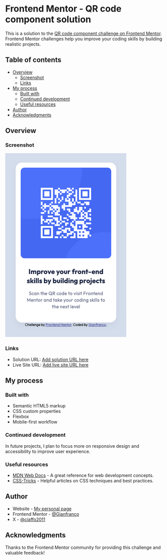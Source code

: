# Frontend Mentor - QR code component solution

This is a solution to the [QR code component challenge on Frontend Mentor](https://www.frontendmentor.io/challenges/qr-code-component-iux_sIO_H). Frontend Mentor challenges help you improve your coding skills by building realistic projects. 

## Table of contents

- [Overview](#overview)
  - [Screenshot](#screenshot)
  - [Links](#links)
- [My process](#my-process)
  - [Built with](#built-with)
  - [Continued development](#continued-development)
  - [Useful resources](#useful-resources)
- [Author](#author)
- [Acknowledgments](#acknowledgments)

## Overview

### Screenshot

![](Screenshot.png)

### Links

- Solution URL: [Add solution URL here](https://your-solution-url.com)
- Live Site URL: [Add live site URL here](https://your-live-site-url.com)

## My process

### Built with

- Semantic HTML5 markup
- CSS custom properties
- Flexbox
- Mobile-first workflow

### Continued development

In future projects, I plan to focus more on responsive design and accessibility to improve user experience.

### Useful resources

- [MDN Web Docs](https://developer.mozilla.org/) - A great reference for web development concepts.
- [CSS-Tricks](https://css-tricks.com/) - Helpful articles on CSS techniques and best practices.

## Author

- Website - [My personal page](https://shorturl.at/qovuH)
- Frontend Mentor - [@Gianfranco](https://www.frontendmentor.io/profile/GianfrancoAntenucci)
- X - [@ciaffo2011](https://www.x.com/ciaffo2011)

## Acknowledgments

Thanks to the Frontend Mentor community for providing this challenge and valuable feedback!
